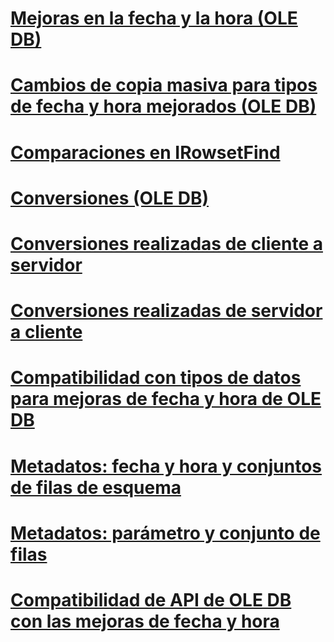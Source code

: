 # [Mejoras en la fecha y la hora (OLE DB)](date-and-time-improvements-ole-db.md)

# [Cambios de copia masiva para tipos de fecha y hora mejorados (OLE DB)](bulk-copy-changes-for-enhanced-date-and-time-types-ole-db.md)
# [Comparaciones en IRowsetFind](comparability-for-irowsetfind.md)
# [Conversiones (OLE DB)](conversions-ole-db.md)
# [Conversiones realizadas de cliente a servidor](conversions-performed-from-client-to-server.md)
# [Conversiones realizadas de servidor a cliente](conversions-performed-from-server-to-client.md)
# [Compatibilidad con tipos de datos para mejoras de fecha y hora de OLE DB](data-type-support-for-ole-db-date-and-time-improvements.md)
# [Metadatos: fecha y hora y conjuntos de filas de esquema](metadata-date-and-time-and-schema-rowsets.md)
# [Metadatos: parámetro y conjunto de filas](metadata-parameter-and-rowset.md)
# [Compatibilidad de API de OLE DB con las mejoras de fecha y hora](ole-db-api-support-for-date-and-time-enhancements.md)
